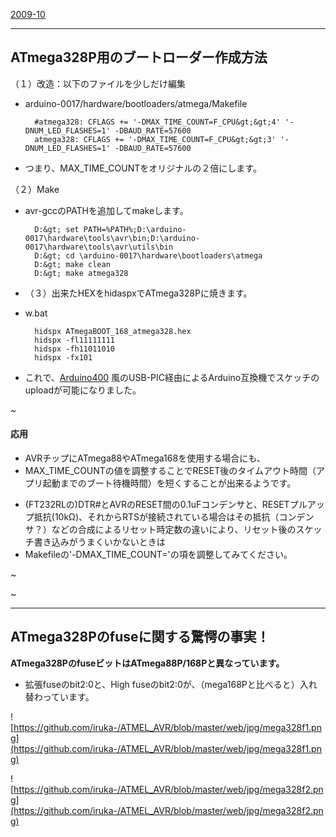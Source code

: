 ﻿[2009-10](2009-10.md) 



- - - -
## ATmega328P用のブートローダー作成方法

（１）改造：以下のファイルを少しだけ編集
- arduino-0017/hardware/bootloaders/atmega/Makefile

		#atmega328: CFLAGS += '-DMAX_TIME_COUNT=F_CPU&gt;&gt;4' '-DNUM_LED_FLASHES=1' -DBAUD_RATE=57600
		atmega328: CFLAGS += '-DMAX_TIME_COUNT=F_CPU&gt;&gt;3' '-DNUM_LED_FLASHES=1' -DBAUD_RATE=57600
- つまり、MAX_TIME_COUNTをオリジナルの２倍にします。

<!-- dummy comment line for breaking list -->

（２）Make

- avr-gccのPATHを追加してmakeします。

		D:&gt; set PATH=%PATH%;D:\arduino-0017\hardware\tools\avr\bin;D:\arduino-0017\hardware\tools\avr\utils\bin
		D:&gt; cd \arduino-0017\hardware\bootloaders\atmega
		D:&gt; make clean
		D:&gt; make atmega328
- （３）出来たHEXをhidaspxでATmega328Pに焼きます。
- w.bat

		hidspx ATmegaBOOT_168_atmega328.hex
		hidspx -fl11111111
		hidspx -fh11011010
		hidspx -fx101
- これで、[Arduino400](Arduino400.md) 風のUSB-PIC経由によるArduino互換機でスケッチのuploadが可能になりました。

<!-- dummy comment line for breaking list -->

~

#### 応用

- AVRチップにATmega88やATmega168を使用する場合にも、
- MAX_TIME_COUNTの値を調整することでRESET後のタイムアウト時間（アプリ起動までのブート待機時間）を短くすることが出来るようです。

<!-- dummy comment line for breaking list -->

- (FT232RLの)DTR#とAVRのRESET間の0.1uFコンデンサと、RESETプルアップ抵抗(10kΩ)、それからRTSが接続されている場合はその抵抗（コンデンサ？）などの合成によるリセット時定数の違いにより、リセット後のスケッチ書き込みがうまくいかないときは
- Makefileの'-DMAX_TIME_COUNT='の項を調整してみてください。

<!-- dummy comment line for breaking list -->

~

~
- - - -
## ATmega328Pのfuseに関する驚愕の事実！

**ATmega328PのfuseビットはATmega88P/168Pと異なっています。**

- 拡張fuseのbit2:0と、High fuseのbit2:0が、（mega168Pと比べると）入れ替わっています。

<!-- dummy comment line for breaking list -->

![https://github.com/iruka-/ATMEL_AVR/blob/master/web/jpg/mega328f1.png](https://github.com/iruka-/ATMEL_AVR/blob/master/web/jpg/mega328f1.png) 

![https://github.com/iruka-/ATMEL_AVR/blob/master/web/jpg/mega328f2.png](https://github.com/iruka-/ATMEL_AVR/blob/master/web/jpg/mega328f2.png) 

